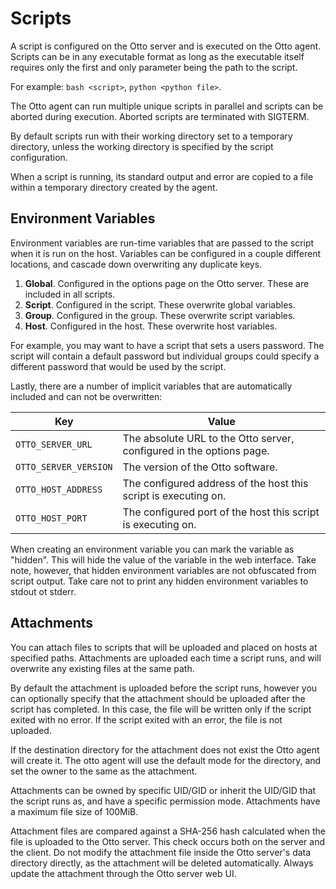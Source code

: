 # Scripts

A script is configured on the Otto server and is executed on the Otto agent. Scripts can be in any executable format as
long as the executable itself requires only the first and only parameter being the path to the script.

For example: `bash <script>`, `python <python file>`.

The Otto agent can run multiple unique scripts in parallel and scripts can be aborted during execution. Aborted scripts
are terminated with SIGTERM.

By default scripts run with their working directory set to a temporary directory, unless the working directory is
specified by the script configuration.

When a script is running, its standard output and error are copied to a file within a temporary directory created by the
agent.

## Environment Variables

Environment variables are run-time variables that are passed to the script when it is run on the host. Variables can be
configured in a couple different locations, and cascade down overwriting any duplicate keys.

1. **Global**. Configured in the options page on the Otto server. These are included in all scripts.
2. **Script**. Configured in the script. These overwrite global variables.
3. **Group**. Configured in the group. These overwrite script variables.
4. **Host**. Configured in the host. These overwrite host variables.

For example, you may want to have a script that sets a users password. The script will contain a default password but
individual groups could specify a different password that would be used by the script.

Lastly, there are a number of implicit variables that are automatically included and can not be overwritten:

|Key|Value|
|-|-|
|`OTTO_SERVER_URL`|The absolute URL to the Otto server, configured in the options page.|
|`OTTO_SERVER_VERSION`|The version of the Otto software.|
|`OTTO_HOST_ADDRESS`|The configured address of the host this script is executing on.|
|`OTTO_HOST_PORT`|The configured port of the host this script is executing on.|

When creating an environment variable you can mark the variable as "hidden". This will hide the value of the variable in
the web interface. Take note, however, that hidden environment variables are not obfuscated from script output. Take
care not to print any hidden environment variables to stdout ot stderr.

## Attachments

You can attach files to scripts that will be uploaded and placed on hosts at specified paths. Attachments are uploaded
each time a script runs, and will overwrite any existing files at the same path.

By default the attachment is uploaded before the script runs, however you can optionally specify that the attachment
should be uploaded after the script has completed. In this case, the file will be written only if the script exited with
no error. If the script exited with an error, the file is not uploaded.

If the destination directory for the attachment does not exist the Otto agent will create it. The otto agent will use
the default mode for the directory, and set the owner to the same as the attachment.

Attachments can be owned by specific UID/GID or inherit the UID/GID that the script runs as, and have a specific
permission mode. Attachments have a maximum file size of 100MiB.

Attachment files are compared against a SHA-256 hash calculated when the file is uploaded to the Otto server. This check
occurs both on the server and the client. Do not modify the attachment file inside the Otto server's data directory
directly, as the attachment will be deleted automatically. Always update the attachment through the Otto server web UI.

